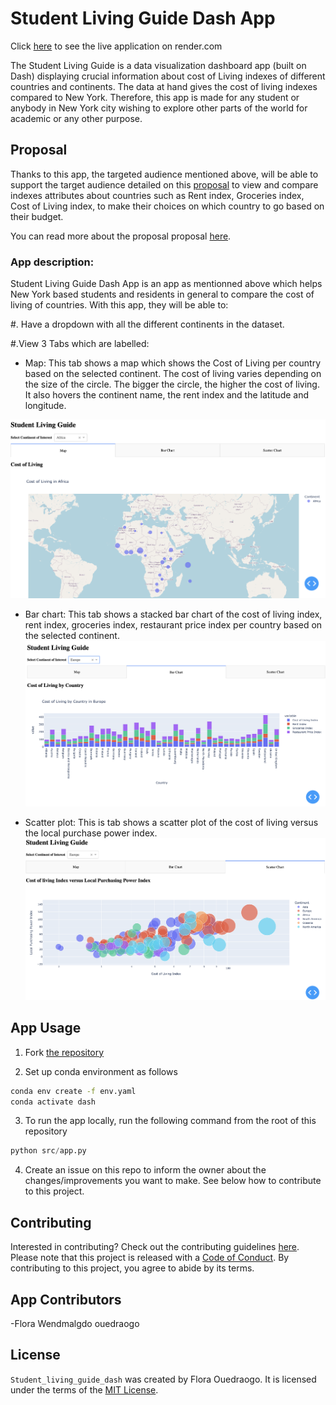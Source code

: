 
# Student Living Guide Dash App

Click [here](https://student-living-guide-dash.onrender.com/) to see the live application on render.com

The Student Living Guide is a data visualization dashboard app (built on Dash) displaying crucial information about cost of Living indexes of different countries and continents. The data at hand gives the cost of living indexes compared to New York. Therefore, this app is made for any student or anybody in New York city wishing to explore other parts of the world for academic or any other purpose. 

## Proposal

Thanks to this app, the targeted audience mentioned above, will be able to support the target audience detailed on this [proposal](https://github.com/UBC-MDS/Student_Living_Guide/blob/main/reports/proposal.md) to view and compare indexes attributes about countries such as Rent index, Groceries index, Cost of Living index, to make their choices on which country to go based on their budget.

You can read more about the proposal proposal [here](https://github.com/UBC-MDS/Student_Living_Guide/blob/main/reports/proposal.md). 

### App description:

Student Living Guide Dash App is an app as mentionned above which helps New York based students and residents in general to compare the cost of living of countries. 
With this app, they will be able to:

#. Have a dropdown with all the  different continents in the dataset.

#.View 3 Tabs  which are labelled:

* Map: This tab shows a map which shows the Cost of Living per country based on the selected continent. The cost of living varies depending on the size of the circle. The bigger the circle, the higher the cost of living. It also hovers the continent name, the rent index and the latitude and longitude.

![1_filter](img/im1.png)


* Bar chart: This tab shows a stacked bar chart of the cost of living index, rent index, groceries index, restaurant price index per country based on the selected continent.
![1_filter](img/img2.png)

* Scatter plot: This is tab shows a scatter plot of the  cost of living versus the local purchase power index.
![1_filter](img/img3.png)


## App Usage

1. Fork [the repository](https://github.com/florawendy19/Student_living_guide_dash/)

2. Set up conda environment as follows

```bash
conda env create -f env.yaml
conda activate dash
```

3. To run the app locally, run the following command from the root of this repository

```python
python src/app.py
```

4. Create an issue on this repo to inform the owner about the changes/improvements you want to make. See below how to contribute to this project.

## Contributing

Interested in contributing? Check out the contributing guidelines [here](https://github.com/florawendy19/Student_living_guide_dash/blob/main/CONTRIBUTING.md).
Please note that this project is released with a [Code of Conduct](https://github.com/florawendy19/Student_living_guide_dash/blob/main/CODE_OF_CONDUCT.md). By contributing to this project, you agree to abide by its terms.

## App Contributors

-Flora Wendmalgdo ouedraogo

## License

`Student_living_guide_dash` was created by Flora Ouedraogo. It is licensed under the terms of the [MIT License](https://github.com/florawendy19/Student_living_guide_dash/blob/main/LICENSE).
